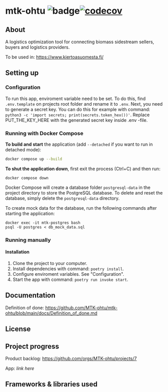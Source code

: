 # mtk-ohtu ![badge](https://github.com/MTK-ohtu/mtk-ohtu/workflows/CI/badge.svg)[![codecov](https://codecov.io/gh/MTK-ohtu/mtk-ohtu/graph/badge.svg?token=U4WI4WSGPC)](https://codecov.io/gh/MTK-ohtu/mtk-ohtu)

## About
A logistics optimization tool for connecting biomass sidestream sellers, buyers and logistics providers.

To be used in: https://www.kiertoasuomesta.fi/

## Setting up

### Configuration

To run this app, enviroment variable need to be set. To do this, find `.env.template` on projects root folder and rename it to `.env`.
Next, you need to generate a secret key. You can do this for example with command: `python3 -c 'import secrets; print(secrets.token_hex())'`. Replace PUT_THE_KEY_HERE with the generated secret key inside .env -file.

### Running with Docker Compose

**To build and start** the application (add `--detached` if you want to run in detached mode):
```bash
docker compose up --build
```
**To shut the application down**, first exit the process (Ctrl+C) and then run:
```
docker compose down
```
Docker Compose will create a database folder `postgresql-data` in the project directory to store the PostgreSQL database. To delete and reset the database, simply delete the `postgresql-data` directory.

To create mock data for the database, run the following commands after starting the application:
```
docker exec -it mtk-postgres bash
psql -U postgres < db_mock_data.sql
```


### Running manually

#### Installation

1. Clone the project to your computer.
2. Install dependencies with command: `poetry install`.
3. Configure enviroment variables. See "Configuration".
4. Start the app with command: `poetry run invoke start`.


## Documentation

Definition of done: https://github.com/MTK-ohtu/mtk-ohtu/blob/main/docs/Definition_of_done.md

## License

## Project progress

Product backlog: https://github.com/orgs/MTK-ohtu/projects/7

App: _link here_


## Frameworks & libraries used

